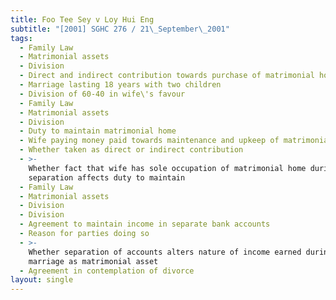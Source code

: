 ```yaml
---
title: Foo Tee Sey v Loy Hui Eng
subtitle: "[2001] SGHC 276 / 21\_September\_2001"
tags:
  - Family Law
  - Matrimonial assets
  - Division
  - Direct and indirect contribution towards purchase of matrimonial home
  - Marriage lasting 18 years with two children
  - Division of 60-40 in wife\'s favour
  - Family Law
  - Matrimonial assets
  - Division
  - Duty to maintain matrimonial home
  - Wife paying money paid towards maintenance and upkeep of matrimonial home
  - Whether taken as direct or indirect contribution
  - >-
    Whether fact that wife has sole occupation of matrimonial home during period
    separation affects duty to maintain
  - Family Law
  - Matrimonial assets
  - Division
  - Division
  - Agreement to maintain income in separate bank accounts
  - Reason for parties doing so
  - >-
    Whether separation of accounts alters nature of income earned during
    marriage as matrimonial asset
  - Agreement in contemplation of divorce
layout: single
---
```


